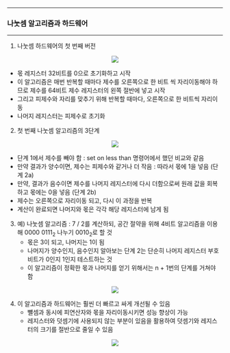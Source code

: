 -----
### 나눗셈 알고리즘과 하드웨어
----
1. 나눗셈 하드웨어의 첫 번째 버전
<div align="center">
<img src="https://github.com/user-attachments/assets/aa4572d7-b6fa-47a4-b276-cc99d831bdeb">
</div>

   - 몫 레지스터 32비트를 0으로 초기화하고 시작
   - 이 알고리즘은 매번 반복할 때마다 제수를 오른쪽으로 한 비트 씩 자리이동해야 하므로 제수를 64비트 제수 레지스터의 왼쪽 절반에 넣고 시작
   - 그리고 피제수와 자리를 맞추기 위해 반복할 때마다, 오른쪽으로 한 비트씩 자리이동
   - 나머지 레지스터는 피제수로 초기화

2. 첫 번째 나눗셈 알고리즘의 3단계
<div align="center">
<img src="https://github.com/user-attachments/assets/9f36bcec-e34f-404d-9180-a1ee2f64b09a">
</div>

   - 단계 1에서 제수를 빼야 함 : set on less than 명령어에서 했던 비교와 같음
   - 만약 결과가 양수이면, 제수는 피제수와 같거나 더 작음 : 따라서 몫에 1을 넣음 (단계 2a)
   - 만약, 결과가 음수이면 제수를 나머지 레지스터에 다시 더함으로써 원래 값을 회복하고 몫에는 0을 넣음 (단계 2b)
   - 제수는 오른쪽으로 자리이동 되고, 다시 이 과정을 반복
   - 계산이 완료되면 나머지와 몫은 각각 해당 레지스터에 남게 됨

3. 예) 나눗셈 알고리즘 : 7 / 2를 계산하되, 공간 절약을 위해 4비트 알고리즘을 이용해 0000 $0111_{2}$ 나누기 $0010_{2}$로 할 것
   - 몫은 3이 되고, 나머지는 1이 됨
   - 나머지가 양수인지, 음수인지 알아보는 단계 2는 단순히 나머지 레지스터 부호 비트가 0인지 1인지 테스트하는 것
   - 이 알고리즘이 정확한 몫과 나머지를 얻기 위해서는 n + 1번의 단계를 거쳐야 함
<div align="center">
<img src="https://github.com/user-attachments/assets/06dbf941-bc55-4b81-b697-afd75ecc89c2">
</div>

4. 이 알고리즘과 하드웨어는 훨씬 더 빠르고 싸게 개선될 수 있음
   - 뺼셈과 동시에 피연산자와 몫을 자리이동시키면 성능 향상이 가능
   - 레지스터와 덧셈기에 사용되지 않는 부분이 있음을 활용하여 덧셈기와 레지스터의 크기를 절반으로 줄일 수 있음
<div align="center">
<img src="https://github.com/user-attachments/assets/6ecb278a-9d6b-4867-a44c-7c0a45ad162c">
</div>
